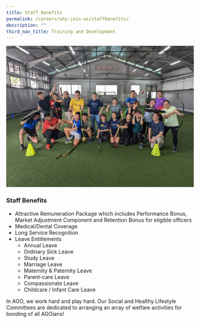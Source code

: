 ```yaml
---
title: Staff Benefits
permalink: /careers/why-join-us/staffbenefits/
description: ""
third_nav_title: Training and Development
---
```

![](/images/FB_IMG_1675151572724.jpg)

### Staff Benefits

*   Attractive Remuneration Package which includes Performance Bonus, Market Adjustment Component and Retention Bonus for eligible officers
*   Medical/Dental Coverage
*   Long Service Recognition
*   Leave Entitlements
    *   Annual Leave
    *   Ordinary Sick Leave
    *   Study Leave
    *   Marriage Leave
    *   Maternity & Paternity Leave
    *   Parent-care Leave
    *   Compassionate Leave
    *   Childcare / Infant Care Leave

In AGO, we work hard and play hard. Our Social and Healthy Lifestyle Committees are dedicated to arranging an array of welfare activities for bonding of all AGOians!